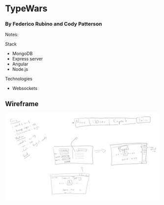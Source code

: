 # TypeWars

### By Federico Rubino and Cody Patterson

Notes:

Stack

- MongoDB
- Express server
- Angular
- Node.js

Technologies

- Websockets

## Wireframe

![GitHub Logo](https://github.com/FedericoRubino/TypeWars/blob/master/wireframe_mockup.PNG)
